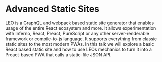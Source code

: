 # Advanced Static Sites

LEO is a GraphQL and webpack based static site generator that enables
usage of the entire React ecosystem and more. It allows
experimentation with Inferno, React, Preact, PureScript or any other
server-renderable framework or compile-to-js language. It supports
everything from classic static sites to the most modern PWAs. In this
talk we will explore a basic React based static site and how to use
LEOs mechanics to turn it into a Preact-based PWA that calls a
static-file JSON API.
